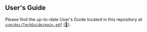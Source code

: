 ## User's Guide

Please find the up-to-date User's Guide located in this repository at [`scm/doc/TechGuide/main.pdf`](scm/doc/TechGuide/main.pdf)
([:notebook:](https://raw.githack.com/zmoon/ccpp-scm/main/scm/doc/TechGuide/main.pdf)).
